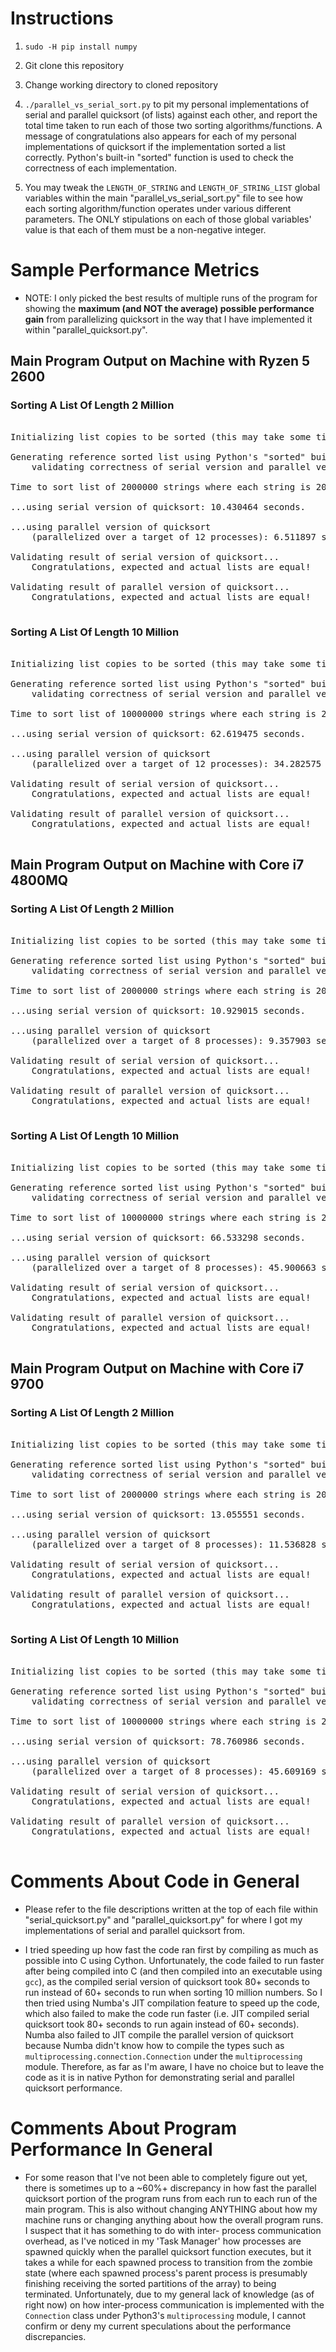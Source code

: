 
# Instructions

1. `sudo -H pip install numpy`

2. Git clone this repository

3. Change working directory to cloned repository
 
4. `./parallel_vs_serial_sort.py` to pit my personal implementations of serial and parallel
   quicksort (of lists) against each other, and report the total time taken to run each of
   those two sorting algorithms/functions. A message of congratulations also appears for
   each of my personal implementations of quicksort if the implementation sorted a list
   correctly. Python's built-in "sorted" function is used to check the correctness of
   each implementation.

5. You may tweak the `LENGTH_OF_STRING` and `LENGTH_OF_STRING_LIST` global variables within
   the main "parallel_vs_serial_sort.py" file to see how each sorting algorithm/function
   operates under various different parameters. The ONLY stipulations on each of those global
   variables' value is that each of them must be a non-negative integer.

# Sample Performance Metrics #

- NOTE: I only picked the best results of multiple runs of the program for showing
  the **maximum (and NOT the average) possible performance gain** from parallelizing
  quicksort in the way that I have implemented it within "parallel_quicksort.py".

## Main Program Output on Machine with Ryzen 5 2600 ##

### Sorting A List Of Length 2 Million ###

<pre>

Initializing list copies to be sorted (this may take some time)...

Generating reference sorted list using Python's "sorted" built-in function for
    validating correctness of serial version and parallel version of quicksort... Done!

Time to sort list of 2000000 strings where each string is 20 characters long...

...using serial version of quicksort: 10.430464 seconds.

...using parallel version of quicksort
    (parallelized over a target of 12 processes): 6.511897 seconds.

Validating result of serial version of quicksort...
    Congratulations, expected and actual lists are equal!

Validating result of parallel version of quicksort...
    Congratulations, expected and actual lists are equal!

</pre>

### Sorting A List Of Length 10 Million

<pre>

Initializing list copies to be sorted (this may take some time)...

Generating reference sorted list using Python's "sorted" built-in function for
    validating correctness of serial version and parallel version of quicksort... Done!

Time to sort list of 10000000 strings where each string is 20 characters long...

...using serial version of quicksort: 62.619475 seconds.

...using parallel version of quicksort
    (parallelized over a target of 12 processes): 34.282575 seconds.

Validating result of serial version of quicksort...
    Congratulations, expected and actual lists are equal!

Validating result of parallel version of quicksort...
    Congratulations, expected and actual lists are equal!

</pre>

## Main Program Output on Machine with Core i7 4800MQ ##

### Sorting A List Of Length 2 Million ###

<pre>

Initializing list copies to be sorted (this may take some time)...

Generating reference sorted list using Python's "sorted" built-in function for
    validating correctness of serial version and parallel version of quicksort... Done!

Time to sort list of 2000000 strings where each string is 20 characters long...

...using serial version of quicksort: 10.929015 seconds.

...using parallel version of quicksort
    (parallelized over a target of 8 processes): 9.357903 seconds.

Validating result of serial version of quicksort...
    Congratulations, expected and actual lists are equal!

Validating result of parallel version of quicksort...
    Congratulations, expected and actual lists are equal!

</pre>

### Sorting A List Of Length 10 Million ###

<pre>

Initializing list copies to be sorted (this may take some time)...

Generating reference sorted list using Python's "sorted" built-in function for
    validating correctness of serial version and parallel version of quicksort... Done!

Time to sort list of 10000000 strings where each string is 20 characters long...

...using serial version of quicksort: 66.533298 seconds.

...using parallel version of quicksort
    (parallelized over a target of 8 processes): 45.900663 seconds.

Validating result of serial version of quicksort...
    Congratulations, expected and actual lists are equal!

Validating result of parallel version of quicksort...
    Congratulations, expected and actual lists are equal!

</pre>

## Main Program Output on Machine with Core i7 9700 ##

### Sorting A List Of Length 2 Million ###

<pre>

Initializing list copies to be sorted (this may take some time)...

Generating reference sorted list using Python's "sorted" built-in function for
    validating correctness of serial version and parallel version of quicksort... Done!

Time to sort list of 2000000 strings where each string is 20 characters long...

...using serial version of quicksort: 13.055551 seconds.

...using parallel version of quicksort
    (parallelized over a target of 8 processes): 11.536828 seconds.

Validating result of serial version of quicksort...
    Congratulations, expected and actual lists are equal!

Validating result of parallel version of quicksort...
    Congratulations, expected and actual lists are equal!

</pre>

### Sorting A List Of Length 10 Million ###

<pre>

Initializing list copies to be sorted (this may take some time)...

Generating reference sorted list using Python's "sorted" built-in function for
    validating correctness of serial version and parallel version of quicksort... Done!

Time to sort list of 10000000 strings where each string is 20 characters long...

...using serial version of quicksort: 78.760986 seconds.

...using parallel version of quicksort
    (parallelized over a target of 8 processes): 45.609169 seconds.

Validating result of serial version of quicksort...
    Congratulations, expected and actual lists are equal!

Validating result of parallel version of quicksort...
    Congratulations, expected and actual lists are equal!

</pre>

# Comments About Code in General

- Please refer to the file descriptions written at the top of each file within
  "serial_quicksort.py" and "parallel_quicksort.py" for where I got my implementations
  of serial and parallel quicksort from.

- I tried speeding up how fast the code ran first by compiling as much as possible
  into C using Cython.  Unfortunately, the code failed to run faster after being
  compiled into C (and then compiled into an executable using `gcc`), as the compiled
  serial version of quicksort took 80+ seconds to run instead of 60+ seconds to run
  when sorting 10 million numbers. So I then tried using Numba's JIT compilation feature
  to speed up the code, which also failed to make the code run faster (i.e. JIT
  compiled serial quicksort took 80+ seconds to run again instead of 60+ seconds).
  Numba also failed to JIT compile the parallel version of quicksort because Numba
  didn't know how to compile the types such as `multiprocessing.connection.Connection`
  under the `multiprocessing` module. Therefore, as far as I'm aware, I have no
  choice but to leave the code as it is in native Python for demonstrating
  serial and parallel quicksort performance.

# Comments About Program Performance In General

- For some reason that I've not been able to completely figure out yet, there
  is sometimes up to a ~60%+ discrepancy in how fast the parallel quicksort portion
  of the program runs from each run to each run of the main program. This is also
  without changing ANYTHING about how my machine runs or changing anything about
  how the overall program runs.  I suspect that it has something to do with inter-
  process communication overhead, as I've noticed in my 'Task Manager' how processes
  are spawned quickly when the parallel quicksort function executes, but it takes a
  while for each spawned process to transition from the zombie state (where each
  spawned process's parent process is presumably finishing receiving the sorted
  partitions of the array) to being terminated.  Unfortunately, due to my general
  lack of knowledge (as of right now) on how inter-process communication is
  implemented with the `Connection` class under Python3's `multiprocessing` module,
  I cannot confirm or deny my current speculations about the performance
  discrepancies.  


